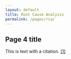```yaml
---
layout: default
title: Root Cause Analysis
permalink: /pages/rca/
---
```


## Page 4 title

This is text with a citation. [[1]](https://rauchb.github.io/HCM-5101/sources.html#1)